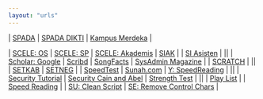 ```yaml
---
layout: "urls"
---
```


| [SPADA](https://admin-spada.kemdikbud.go.id/) | [SPADA DIKTI](https://spadadikti.id/home-landing/) | [Kampus Merdeka](https://kampusmerdeka.kemdikbud.go.id/) |


| [SCELE: OS](https://scele.cs.ui.ac.id/course/view.php?id=3020) | [SCELE: SP](https://scele.cs.ui.ac.id/course/view.php?id=2975) | [SCELE: Akademis](https://scele.cs.ui.ac.id/mod/forum/view.php?id=1) | [SIAK](https://academic.ui.ac.id/) |
| [SI Asisten](https://siasisten.cs.ui.ac.id/) |
||
| [Scholar: Google](https://scholar.google.com/) | [Scribd](https://www.scribd.com/) | [SongFacts](https://www.songfacts.com/) | [SysAdmin Magazine](https://www.netwrix.com/sysadmin_magazine.html) |
| [SCRATCH](https://scratch.mit.edu/) |
||
| [SETKAB](https://jdih.setkab.go.id/) | [SETNEG](https://jdih.setneg.go.id/) |
| [SpeedTest](https://www.comparitech.com/internet-providers/speed-test/) | [Sunah.com](https://sunnah.com/) | [Y: SpeedReading](https://youtu.be/RmmQyE00vl4/) |
||
| [Security Tutorial](https://riseup.net/en/security) | [Security Cain and Abel](https://www.youtube.com/watch?v=EGlq6J1E7no) | [Strength Test](http://rumkin.com/tools/password/passchk.php) |
||
| [Play List](https://www.youtube.com/playlist?list=PLBSbnqa_elVtZHIifu6EQody-AYNTOEq0) |
| [Speed Reading](https://youtu.be/RmmQyE00vl4) |
| [SU: Clean Script](https://superuser.com/questions/236930/how-to-clean-up-output-of-linux-script-command) | [SE: Remove Control Chars](https://unix.stackexchange.com/questions/14684/removing-control-chars-including-console-codes-colours-from-script-output) |


